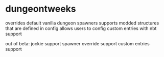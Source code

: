 # dungeontweeks
overrides default vanilla dungeon spawners
supports modded structures that are defined in config
allows users to config custom entries with nbt support

out of beta:
jockie support
spawner override support
custom entries support
